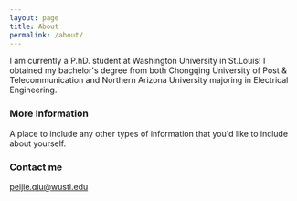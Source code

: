 ```yaml
---
layout: page
title: About
permalink: /about/
---
```


I am currently a P.hD. student at Washington University in St.Louis! I obtained my bachelor's degree from both Chongqing University of Post & Telecommunication and Northern Arizona University majoring in Electrical Engineering. 

### More Information

A place to include any other types of information that you'd like to include about yourself.

### Contact me

[peijie.qiu@wustl.edu](mailto:peijie.qiu@wustl.edu)
